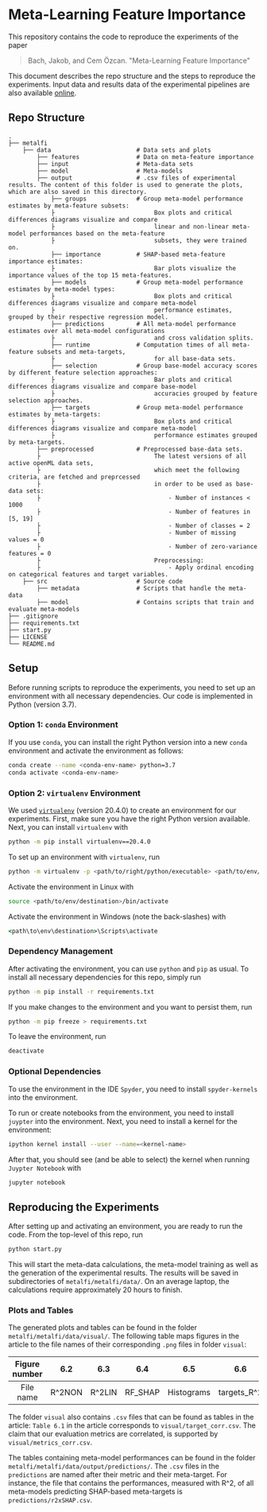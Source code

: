 # Meta-Learning Feature Importance

This repository contains the code to reproduce the experiments of the paper

> Bach, Jakob, and Cem Özcan. "Meta-Learning Feature Importance"

This document describes the repo structure and the steps to reproduce the experiments.
Input data and results data of the experimental pipelines are also available [online](https://bwdatadiss.kit.edu/dataset/xxx).

## Repo Structure

    .
    ├── metalfi                 
        ├── data                        # Data sets and plots
            ├── features                # Data on meta-feature importance
            ├── input                   # Meta-data sets
            ├── model                   # Meta-models
            ├── output                  # .csv files of experimental results. The content of this folder is used to generate the plots, which are also saved in this directory.
                ├── groups              # Group meta-model performance estimates by meta-feature subsets: 
                ├                            Box plots and critical differences diagrams visualize and compare 
                ├                            linear and non-linear meta-model performances based on the meta-feature 
                ├                            subsets, they were trained on.
                ├── importance          # SHAP-based meta-feature importance estimates: 
                ├                            Bar plots visualize the importance values of the top 15 meta-features. 
                ├── models              # Group meta-model performance estimates by meta-model types: 
                ├                            Box plots and critical differences diagrams visualize and compare meta-model 
                ├                            performance estimates, grouped by their respective regression model.
                ├── predictions         # All meta-model performance estimates over all meta-model configurations 
                ├                            and cross validation splits. 
                ├── runtime             # Computation times of all meta-feature subsets and meta-targets, 
                ├                            for all base-data sets. 
                ├── selection           # Group base-model accuracy scores by different feature selection approaches: 
                ├                            Bar plots and critical differences diagrams visualize and compare base-model 
                ├                            accuracies grouped by feature selection approaches. 
                ├── targets             # Group meta-model performance estimates by meta-targets:
                ├                            Box plots and critical differences diagrams visualize and compare meta-model 
                ├                            performance estimates grouped by meta-targets. 
            ├── preprocessed            # Preprocessed base-data sets. 
            ├                                The latest versions of all active openML data sets, 
            ├                                which meet the following criteria, are fetched and preprcessed 
            ├                                in order to be used as base-data sets:
            ├                                    - Number of instances < 1000
            ├                                    - Number of features in [5, 19]
            ├                                    - Number of classes = 2
            ├                                    - Number of missing values = 0
            ├                                    - Number of zero-variance features = 0
            ├                                Preprocessing: 
            ├                                    - Apply ordinal encoding on categorical features and target variables.
        ├── src                         # Source code
            ├── metadata                # Scripts that handle the meta-data
            ├── model                   # Contains scripts that train and evaluate meta-models
    ├── .gitignore                 
    ├── requirements.txt           
    ├── start.py                   
    ├── LICENSE
    └── README.md

## Setup

Before running scripts to reproduce the experiments, you need to set up an environment with all necessary dependencies.
Our code is implemented in Python (version 3.7).

### Option 1: `conda` Environment

If you use `conda`, you can install the right Python version into a new `conda` environment
and activate the environment as follows:

```bash
conda create --name <conda-env-name> python=3.7
conda activate <conda-env-name>
```

### Option 2: `virtualenv` Environment

We used [`virtualenv`](https://virtualenv.pypa.io/) (version 20.4.0) to create an environment for our experiments.
First, make sure you have the right Python version available.
Next, you can install `virtualenv` with

```bash
python -m pip install virtualenv==20.4.0
```

To set up an environment with `virtualenv`, run


```bash
python -m virtualenv -p <path/to/right/python/executable> <path/to/env/destination>
```

Activate the environment in Linux with

```bash
source <path/to/env/destination>/bin/activate
```

Activate the environment in Windows (note the back-slashes) with

```cmd
<path\to\env\destination>\Scripts\activate
```

### Dependency Management

After activating the environment, you can use `python` and `pip` as usual.
To install all necessary dependencies for this repo, simply run

```bash
python -m pip install -r requirements.txt
```

If you make changes to the environment and you want to persist them, run

```bash
python -m pip freeze > requirements.txt
```

To leave the environment, run

```bash
deactivate
```

### Optional Dependencies

To use the environment in the IDE `Spyder`, you need to install `spyder-kernels` into the environment.

To run or create notebooks from the environment, you need to install `juypter` into the environment.
Next, you need to install a kernel for the environment:

```bash
ipython kernel install --user --name=<kernel-name>
```

After that, you should see (and be able to select) the kernel when running `Juypter Notebook` with

```bash
jupyter notebook
```

## Reproducing the Experiments

After setting up and activating an environment, you are ready to run the code.
From the top-level of this repo, run

```bash
python start.py
```

This will start the meta-data calculations, the meta-model training as well as the generation of the experimental results. 
The results will be saved in subdirectories of `metalfi/metalfi/data/`.
On an average laptop, the calculations require approximately 20 hours to finish.

### Plots and Tables

The generated plots and tables can be found in the folder `metalfi/metalfi/data/visual/`. 
The following table maps figures in the article to the file names of their corresponding `.png` files in folder `visual`:  

| Figure number | 6.2 | 6.3 | 6.4 | 6.5 | 6.6 | 6.7 | 6.8 | 6.9 | 6.10 | 6.11 | 6.12 | 6.13 |
| :---: | :---: | :---: | :---: | :---: | :---: | :---: | :---: | :---: | :---: | :---: | :---: | :---: |
| File name | R^2NON | R^2LIN | RF_SHAP | Histograms | targets_R^2 | base_R^2 | r | linSVR x LM | fast | fast_multi | slow | fast_graph |

The folder `visual` also contains `.csv` files that can be found as tables in the article: 
`Table 6.1` in the article corresponds to `visual/target_corr.csv`.
The claim that our evaluation metrics are correlated, is supported by `visual/metrics_corr.csv`.  

The tables containing meta-model performances can be found in the folder `metalfi/metalfi/data/output/predictions/`. 
The `.csv` files in the `predictions` are named after their metric and their meta-target. 
For instance, the file that contains the performances, measured with R^2,  of all meta-models predicting SHAP-based meta-targets is `predictions/r2xSHAP.csv`.
